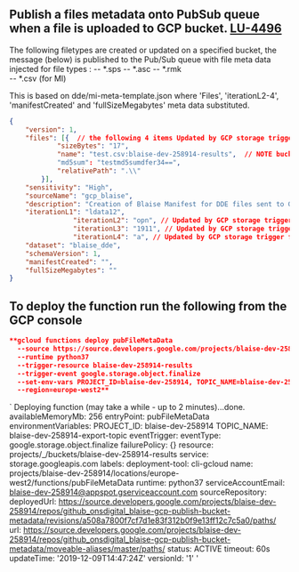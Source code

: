 ## Publish a files metadata onto PubSub queue when a file is uploaded to GCP bucket. **[LU-4496](https://collaborate2.ons.gov.uk/jira/browse/LU-4496)**

The following filetypes are created or updated on a specified bucket, the message (below) is published to the Pub/Sub queue with file meta data injected for file types :
-- *.sps
-- *.asc
-- *.rmk  
-- *.csv (for MI)

This is based on dde/mi-meta-template.json where 'Files', 'iterationL2-4', 'manifestCreated' and 'fullSizeMegabytes' meta data substituted.

```json
{
    "version": 1,
    "files": [{  // the following 4 items Updated by GCP storage trigger function pubFileMetaData
            "sizeBytes": "17",
            "name": "test.csv:blaise-dev-258914-results",  // NOTE bucket name is appended to filename i.e. filename:bucketname
            "md5sum": "testmd5sumdfer34==",
            "relativePath": ".\\"
        }], 
    "sensitivity": "High",
    "sourceName": "gcp_blaise",
    "description": "Creation of Blaise Manifest for DDE files sent to GCP bucket",
    "iterationL1": "ldata12",
                "iterationL2": "opn", // Updated by GCP storage trigger function pubFileMetaData - first 3 letters of filename
                "iterationL3": "1911", // Updated by GCP storage trigger function pubFileMetaData - chars 4-8 of filename
                "iterationL4": "a", // Updated by GCP storage trigger function pubFileMetaData - 9 char of filename
    "dataset": "blaise_dde",
    "schemaVersion": 1,
    "manifestCreated": "",
    "fullSizeMegabytes": ""
}
```

## To deploy the function run the following from the GCP console

```json
**gcloud functions deploy pubFileMetaData
  --source https://source.developers.google.com/projects/blaise-dev-258914/repos/github_onsdigital_blaise-gcp-publish-bucket-metadata 
  --runtime python37 
  --trigger-resource blaise-dev-258914-results 
  --trigger-event google.storage.object.finalize 
  --set-env-vars PROJECT_ID=blaise-dev-258914, TOPIC_NAME=blaise-dev-258914-export-topic**
  --region=europe-west2**
```

`
Deploying function (may take a while - up to 2 minutes)...done.
availableMemoryMb: 256
entryPoint: pubFileMetaData
environmentVariables:
  PROJECT_ID: blaise-dev-258914
  TOPIC_NAME: blaise-dev-258914-export-topic
eventTrigger:
  eventType: google.storage.object.finalize
  failurePolicy: {}
  resource: projects/_/buckets/blaise-dev-258914-results
  service: storage.googleapis.com
labels:
  deployment-tool: cli-gcloud
name: projects/blaise-dev-258914/locations/europe-west2/functions/pubFileMetaData
runtime: python37
serviceAccountEmail: blaise-dev-258914@appspot.gserviceaccount.com
sourceRepository:
  deployedUrl: https://source.developers.google.com/projects/blaise-dev-258914/repos/github_onsdigital_blaise-gcp-publish-bucket-metadata/revisions/a508a7800f7cf7d1e83f312b0f9e13ff12c7c5a0/paths/
  url: https://source.developers.google.com/projects/blaise-dev-258914/repos/github_onsdigital_blaise-gcp-publish-bucket-metadata/moveable-aliases/master/paths/
status: ACTIVE
timeout: 60s
updateTime: '2019-12-09T14:47:24Z'
versionId: '1'
'
